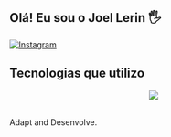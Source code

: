 ## Olá! Eu sou o Joel Lerin 🖐️

[![Instagram](https://img.shields.io/badge/Instagram-E4405F?style=for-the-badge&logo=instagram&logoColor=white)](https://www.instagram.com/lerin.joel/)


## Tecnologias que utilizo

<p align="center">
  <a href="https://skillicons.dev">
    <img src="[https://skillicons.dev/icons?i=git,kubernetes,docker,c,vim](https://skillicons.dev/icons?i=html,js,css,sass,php,react,docker,nodejs,sqlite,vscode)" />
  </a>
</p>
<br/>
Adapt and Desenvolve.
